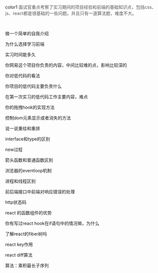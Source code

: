 <br/>color1
<font style="color:rgb(89, 89, 89);">面试官重点考察了实习期间的项目经验和前端的基础知识点，包括css、js、react都是很基础的一些问题。并且只有一道算法题，难度不大。</font>

<br/>

做一个简单的自我介绍

为什么选择学习前端

实习时间能多久

你网易这个项目你负责的内容，中间比较难的点，影响比较深的

你对低代码的看法

你项目的低代码主要负责什么

在第一次实习的低代码工作主要内容，难点

你的拖拽hook的实现方法

控制dom元素显示或者消失的方法

说一说重绘和重排

interface和type的区别

new过程

箭头函数和普通函数区别

浏览器的eventloop机制

进程和线程区别

前后端接口中前端对响应错误的处理

http状态码

react 的函数组件的优势

你有写过react hook在if语句中的情况嘛，为什么

了解react的fiber树吗

react key作用

react diff算法

算法：乘积最长子序列

